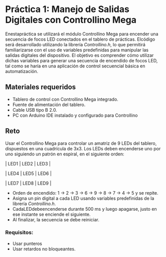 # Práctica 1: Manejo de Salidas Digitales con Controllino Mega

Enestapráctica se utilizará el módulo Controllino Mega para encender una secuencia de focos LED conectados en el tablero de prácticas. Elcódigo será desarrollado
utilizando la librería _Controllino.h_, lo que permitirá familiarizarse con el uso  de variables predefinidas para manipular las salidas digitales del dispositivo.
El objetivo es comprender cómo utilizar dichas variables para generar una secuencia de encendido de focos LED, tal como se haría en una aplicación de control
secuencial básica en automatización.

##  Materiales requeridos
 - Tablero de control con Controllino Mega integrado.
 - Fuente de alimentación del tablero.
 - Cable USB tipo B 2.0.
 - PC con Arduino IDE instalado y configurado para Controllino
   
## Reto
 Usar el Controllino Mega para controlar un amatriz de 9 LEDs del tablero, dispuestos en una cuadrícula de 3x3. Los LEDs deben encenderse uno por uno siguiendo un  patrón en espiral, en el siguiente orden:

| LED1  | LED2  | LED3  |

| LED4  | LED5  | LED6  |

| LED7  | LED8  | LED9  |
- Orden de encendido:  1 → 2 → 3 → 6 → 9 → 8 → 7 → 4 → 5 y se repite.
- Asigna un pin digital a cada LED usando variables predefinidas de la librería  _Controllino.h_.
- CadaLEDdebeencenderse durante 500 ms y luego apagarse, justo en ese  instante se enciende el siguiente.
- Al finalizar, la secuencia se debe reiniciar.
### Requisitos:
 - Usar punteros
 - Usar retardos no bloqueantes.
 

